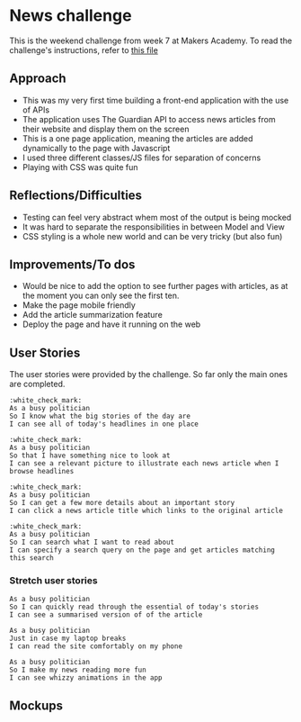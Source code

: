 # News challenge

This is the weekend challenge from week 7 at Makers Academy. To read the challenge's instructions, refer to [this file](CHALLENGE.md)

## Approach

* This was my very first time building a front-end application with the use of APIs
* The application uses The Guardian API to access news articles from their website and display them on the screen
* This is a one page application, meaning the articles are added dynamically to the page with Javascript
* I used three different classes/JS files for separation of concerns
* Playing with CSS was quite fun

## Reflections/Difficulties 

* Testing can feel very abstract whem most of the output is being mocked
* It was hard to separate the responsibilities in between Model and View
* CSS styling is a whole new world and can be very tricky (but also fun)

## Improvements/To dos

* Would be nice to add the option to see further pages with articles, as at the moment you can only see the first ten.
* Make the page mobile friendly
* Add the article summarization feature
* Deploy the page and have it running on the web

## User Stories

The user stories were provided by the challenge. So far only the main ones are completed.

```
:white_check_mark:
As a busy politician
So I know what the big stories of the day are
I can see all of today's headlines in one place
```

```
:white_check_mark:
As a busy politician
So that I have something nice to look at
I can see a relevant picture to illustrate each news article when I browse headlines
```

```
:white_check_mark:
As a busy politician
So I can get a few more details about an important story
I can click a news article title which links to the original article
```

```
:white_check_mark:
As a busy politician
So I can search what I want to read about
I can specify a search query on the page and get articles matching this search
```

### Stretch user stories

```
As a busy politician
So I can quickly read through the essential of today's stories
I can see a summarised version of of the article 
```

```
As a busy politician
Just in case my laptop breaks
I can read the site comfortably on my phone
```

```
As a busy politician
So I make my news reading more fun
I can see whizzy animations in the app
```

## Mockups

